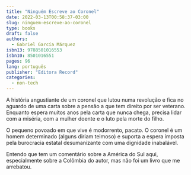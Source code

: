 ```yaml
---
title: "Ninguém Escreve ao Coronel"
date: 2022-03-13T00:58:37-03:00
slug: ninguem-escreve-ao-coronel
type: books
draft: false
authors:
  - Gabriel García Márquez
isbn13: 9788501016553
isbn10: 8501016551
pages: 96
lang: português
publisher: "Editora Record"
categories:
  - non-tech
---
```

A história angustiante de um coronel que lutou numa revolução e fica no aguardo de uma carta sobre a pensão a que tem direito por ser veterano. Enquanto espera muitos anos pela carta que nunca chega, precisa lidar com a miséria, com a mulher doente e o luto pela morte do filho.

O pequeno povoado em que vive é modorrento, pacato. O coronel é um homem determinado (alguns diriam teimoso) e suporta a espera imposta pela burocracia estatal desumanizante com uma dignidade inabalável.

Entendo que tem um comentário sobre a América do Sul aqui, especialmente sobre a Colômbia do autor, mas não foi um livro que me arrebatou.
